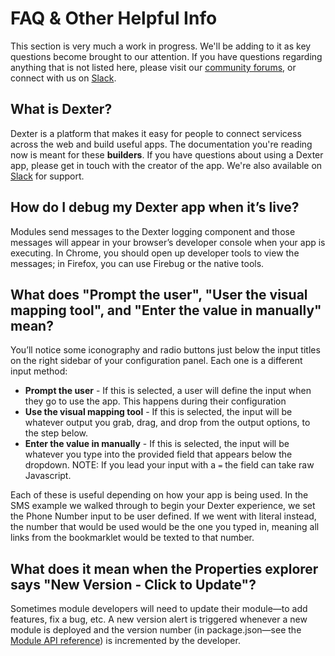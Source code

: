 # FAQ & Other Helpful Info

This section is very much a work in progress. We'll be adding to it as key questions become brought to our attention. If you have questions regarding anything that is not listed here, please visit our <a href="http://community.rundexter.com" target="_blank">community forums</a>, or connect with us on <a href="http://rundexter.slack.com" target="_blank">Slack</a>.

## What is Dexter?
Dexter is a platform that makes it easy for people to connect servicess across the web and build useful apps. The documentation you're reading now is meant for these **builders**. If you have questions about using a Dexter app, please get in touch with the creator of the app. We're also available on <a href="http://rundexter.slack.com" target="_blank">Slack</a> for support.

## How do I debug my Dexter app when it’s live?

Modules send messages to the Dexter logging component and those messages will appear in your browser’s developer console when your app is executing. In Chrome, you should open up developer tools to view the messages; in Firefox, you can use Firebug or the native tools.

## What does "Prompt the user", "User the visual mapping tool", and "Enter the value in manually" mean?

You’ll notice some iconography and radio buttons just below the input titles on the right sidebar of your configuration panel. Each one is a different input method: 

   * **Prompt the user** - If this is selected, a user will define the input when they go to use the app. This happens during their configuration   
   * **Use the visual mapping tool** - If this is selected, the input will be whatever output you grab, drag, and drop from the output options, to the step below.
   * **Enter the value in manually** - If this is selected, the input will be whatever you type into the provided field that appears below the dropdown. NOTE: If you lead your input with a `=` the field can take raw Javascript.
  
Each of these is useful depending on how your app is being used. In the SMS example we walked through to begin your Dexter experience, we set the Phone Number input to be user defined. If we went with literal instead, the number that would be used would be the one you typed in, meaning all links from the bookmarklet would be texted to that number.

## What does it mean when the Properties explorer says "New Version - Click to Update"?

Sometimes module developers will need to update their module&mdash;to add features, fix a bug, etc. A new version alert is triggered whenever a new module is deployed and the version number (in package.json&mdash;see the [Module API reference](http://localhost:4567/#module-api-reference)) is incremented by the developer.